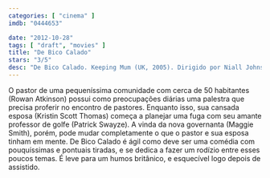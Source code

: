 ```yaml
---
categories: [ "cinema" ]
imdb: "0444653"

date: "2012-10-28"
tags: [ "draft", "movies" ]
title: "De Bico Calado"
stars: "3/5"
desc: "De Bico Calado. Keeping Mum (UK, 2005). Dirigido por Niall Johnson. Escrito por Richard Russo, Niall Johnson, Richard Russo. Com Rowan Atkinson, Kristin Scott Thomas, Maggie Smith, Patrick Swayze, Tamsin Egerton, Toby Parkes, Liz Smith, Emilia Fox, James Booth."
---
```

O pastor de uma pequeníssima comunidade com cerca de 50 habitantes (Rowan Atkinson) possui como preocupações diárias uma palestra que precisa proferir no encontro de pastores. Enquanto isso, sua cansada esposa (Kristin Scott Thomas) começa a planejar uma fuga com seu amante professor de golfe (Patrick Swayze). A vinda da nova governanta (Maggie Smith), porém, pode mudar completamente o que o pastor e sua esposa tinham em mente. De Bico Calado é ágil como deve ser uma comédia com pouquíssimas e pontuais tiradas, e se dedica a fazer um rodízio entre esses poucos temas. É leve para um humos britânico, e esquecível logo depois de assistido.

